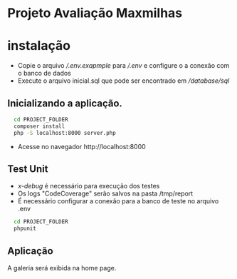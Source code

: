 # Projeto Avaliação Maxmilhas

# instalação

* Copie o arquivo */.env.exapmple* para */.env* e configure o a conexão com o banco de dados
* Execute o arquivo inicial.sql  que pode ser encontrado em */database/sql*



## Inicializando a aplicação.

```bash
  cd PROJECT_FOLDER
  composer install
  php -S localhost:8000 server.php
  ```


* Acesse no navegador http://localhost:8000



## Test Unit

* *x-debug* é necessário para execução dos testes
* Os logs "CodeCoverage" serão salvos na pasta /tmp/report
* É necessário configurar a conexão para a banco de teste no arquivo .env

```bash
  cd PROJECT_FOLDER
  phpunit
```


## Aplicação
A galeria será exibida na home page.
